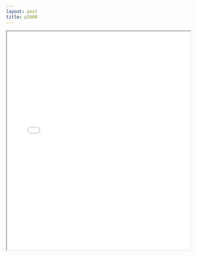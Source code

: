 ```yaml
---
layout: post
title: p1660
---
```


<div class="pdf-container">
<iframe src="/ea/assets/pdfs/pub.n.ins/p1660.pdf" height="600" width="100%" allowFullScreen="true"></iframe>
</div>

